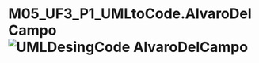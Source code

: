 # M05_UF3_P1_UMLtoCode.AlvaroDelCampo![UMLDesingCode AlvaroDelCampo](https://user-images.githubusercontent.com/115166618/234839046-7b7de068-ebb2-4cf8-8e11-9aec1ab4a9d3.PNG)
